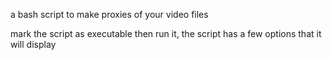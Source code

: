 a bash script to make proxies of your video files

mark the script as executable then run it, the script has a few options that it will display

